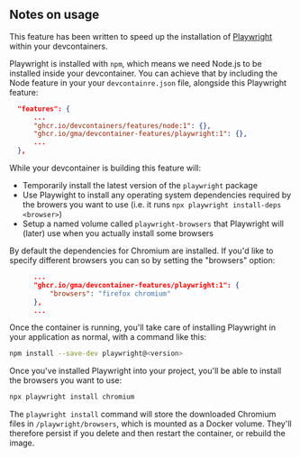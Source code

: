## Notes on usage

This feature has been written to speed up the installation of [Playwright] within your devcontainers.

Playwright is installed with `npm`, which means we need Node.js to be installed inside your devcontainer. You can achieve that by including the Node feature in your your `devcontainre.json` file, alongside this Playwright feature:

```json
  "features": {
      ...
      "ghcr.io/devcontainers/features/node:1": {},
      "ghcr.io/gma/devcontainer-features/playwright:1": {},
      ...
  },
```

While your devcontainer is building this feature will:

- Temporarily install the latest version of the `playwright` package
- Use Playwight to install any operating system dependencies required by the browers you want to use (i.e. it runs `npx playwright install-deps <browser>`)
- Setup a named volume called `playwright-browsers` that Playwright will (later) use when you actually install some browsers

By default the dependencies for Chromium are installed. If you'd like to specify different browsers you can so by setting the "browsers" option:

```json
      ...
      "ghcr.io/gma/devcontainer-features/playwright:1": {
          "browsers": "firefox chromium"
      },
      ...
```

Once the container is running, you'll take care of installing Playwright in your application as normal, with a command like this:

```sh
npm install --save-dev playwright@<version>
```

Once you've installed Playwright into your project, you'll be able to install the browsers you want to use:

```sh
npx playwright install chromium
```

The `playwright install` command will store the downloaded Chromium files in `/playwright/browsers`, which is mounted as a Docker volume. They'll therefore persist if you delete and then restart the container, or rebuild the image.

[Playwright]: https://playwright.dev
